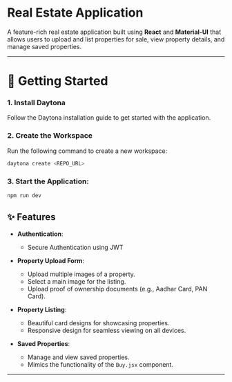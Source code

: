 # Real Estate Application

A feature-rich real estate application built using **React** and **Material-UI** that allows users to upload and list properties for sale, view property details, and manage saved properties.

---

# 🚀 Getting Started

### 1. Install Daytona
Follow the Daytona installation guide to get started with the application.

### 2. Create the Workspace
Run the following command to create a new workspace:

```bash
daytona create <REPO_URL>
```

### 3. Start the Application:
```bash
npm run dev
```


## ✨ Features

- **Authentication**:
  - Secure Authentication using JWT   

- **Property Upload Form**:
  - Upload multiple images of a property.
  - Select a main image for the listing.
  - Upload proof of ownership documents (e.g., Aadhar Card, PAN Card).
  
- **Property Listing**:
  - Beautiful card designs for showcasing properties.
  - Responsive design for seamless viewing on all devices.

- **Saved Properties**:
  - Manage and view saved properties.
  - Mimics the functionality of the `Buy.jsx` component.

---

